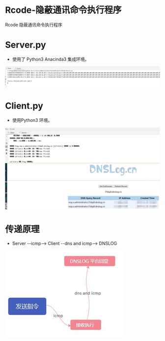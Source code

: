 # Rcode-隐蔽通讯命令执行程序
Rcode 隐蔽通讯命令执行程序


# Server.py
+ 使用了 Python3 Anacinda3 集成环境。

![image](/img/Server.jpg)


# Client.py
+ 使用Python3 环境。

![image](/img/Client.jpg)


# 传递原理
+ Server --icmp--> Client --dns and icmp--> DNSLOG

![image](/img/原理.jpg)

